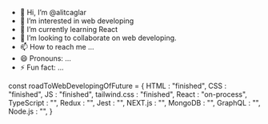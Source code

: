 - 👋 Hi, I’m @alitcaglar
- 👀 I’m interested in web developing
- 🌱 I’m currently learning React
- 💞️ I’m looking to collaborate on web developing.
- 📫 How to reach me ...
- 😄 Pronouns: ...
- ⚡ Fun fact: ...

const roadToWebDevelopingOfFuture = {
HTML : "finished",
CSS : "finished",
JS : "finished",
tailwind.css : "finished",
React : "on-process",
TypeScript : "",
Redux : "",
Jest : "",
NEXT.js : "",
MongoDB : "",
GraphQL : "",
Node.js : "",
}

